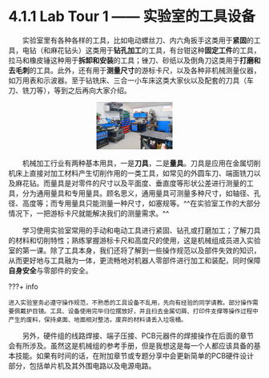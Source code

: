 # 4.1.1 Lab Tour 1 —— 实验室的工具设备

&emsp;&emsp;实验室里有各种各样的工具，比如电动螺丝刀、内六角扳手这类用于**紧固**的工具，电钻（和麻花钻头）这类用于**钻孔加工**的工具，有台钳这种**固定工件**的工具，拉马和橡皮锤这种用于**拆卸和安装**的工具；锉刀、砂纸以及倒角刀这类用于**打磨和去毛刺**的工具。此外，还有用于**测量尺寸**的游标卡尺，以及各种非机械测量仪器，如万用表和示波器。至于钻铣床、三合一小车床这类大家伙以及配套的刀具（车刀、铣刀等），等到之后再向大家介绍。

<center>
    <img src = "https://raw.githubusercontent.com/Ostoponko/Picstorage/master/img/0e7abcc57a92e3923192cd4e8bb66a396b746269.jpg"
    width=30%>
    <br>
</center>

&emsp;&emsp;机械加工行业有两种基本用具，一是**刀具**，二是**量具**。刀具是应用在金属切削机床上直接对加工材料产生切削作用的一类工具，如常见的外圆车刀、端面铣刀以及麻花钻。而量具是对零件的尺寸以及平面度、垂直度等形状公差进行测量的工具，分为通用量具和专用量具。顾名思义，通用量具可测量多种尺寸，如轴径、孔径、高度等；而专用量具只能测量一种尺寸，如塞规等。^^在实验室工作的大部分情况下，一把游标卡尺就能解决我们的测量需求。^^

&emsp;&emsp;学习使用实验室常用的手动和电动工具进行紧固、钻孔或打磨加工；了解刀具的材料和切削特性；熟练掌握游标卡尺和高度尺的使用，这是机械组成员进入实验室的第一课。除了工具本身，我们还将了解到一些操作规范以及部件失效的知识，从而更好地与工具融为一体，更流畅地对机器人零部件进行加工和装配，同时保障**自身安全**与零部件的安全。

???+ info

    进入实验室务必遵守操作规范，不熟悉的工具设备不乱用，先向有经验的同学请教。部分操作需要佩戴护目镜。工具、设备使用完毕归位摆放好，并且扫去金属切屑、打印件支撑等操作过程中产生的废料，保持桌面、地面相对整洁。废弃的材料请丢入垃圾桶。

&emsp;&emsp;另外，硬件组的线路焊接、端子压接、PCB元器件的焊接操作在后面的章节会有所涉及。虽然这是机械组的参考手册，但是我想这是每一个人都应该具备的基本技能。如果有时间的话，在附加章节或专题分享中会更新简单的PCB硬件设计部分，包括单片机及其外围电路以及电源电路。

